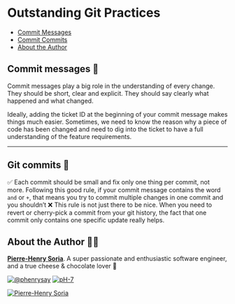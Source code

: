 # Outstanding Git Practices

- [Commit Messages](#commit-messages-)
- [Commit Commits](#git-commits-)
- [About the Author](#about-the-author-)

## Commit messages 📝

Commit messages play a big role in the understanding of every change. They should be short, clear and explicit. They should say clearly what happened and what changed. 

Ideally, adding the ticket ID at the beginning of your commit message makes things much easier. Sometimes, we need to know the reason why a piece of code has been changed and need to dig into the ticket to have a full understanding of the feature requirements.

---

## Git commits 🎨

✅ Each commit should be small and fix only one thing per commit, not more.
Following this good rule, if your commit message contains the word `and` or `+`, that means you try to commit multiple changes in one commit and you shouldn’t ❌
This rule is not just there to be nice. When you need to revert or cherry-pick a commit from your git history, the fact that one commit only contains one specific update really helps.


## About the Author 👨‍🍳

**[Pierre-Henry Soria](https://ph7.me)**. A super passionate and enthusiastic software engineer, and a true cheese & chocolate lover 💫 

[![@phenrysay](https://img.shields.io/badge/Twitter-1DA1F2?style=for-the-badge&logo=twitter&logoColor=white)](https://twitter.com/phenrysay) 
 [![pH-7](https://img.shields.io/badge/GitHub-100000?style=for-the-badge&logo=github&logoColor=white)](https://github.com/pH-7)

[![Pierre-Henry Soria](https://s.gravatar.com/avatar/a210fe61253c43c869d71eaed0e90149?s=200)](https://ph7.me "Pierre-Henry Soria personal website")
